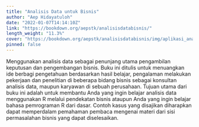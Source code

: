 ```yaml
---
title: "Analisis Data untuk Bisnis"
author: "Aep Hidayatuloh"
date: "2022-01-07T14:14:10Z"
link: "https://bookdown.org/aepstk/analisisdatabisnis/"
length_weight: "11.3%"
cover: "https://bookdown.org/aepstk/analisisdatabisnis/img/aplikasi_analisis_data_untuk_bisnis.png"
pinned: false
---
```


Menggunakan analisis data sebagai penunjang utama pengambilan keputusan dan pengembangan bisnis. Buku ini ditulis untuk menuangkan ide berbagi pengetahuan berdasarkan hasil belajar, pengalaman melakukan pekerjaan dan penelitian di beberapa bidang bisnis sebagai konsultan analisis data, maupun karyawan di sebuah perusahaan. Tujuan utama dari buku ini adalah untuk membantu Anda yang ingin belajar analisis data menggunakan R melalui pendekatan bisnis ataupun Anda yang ingin belajar bahasa pemrograman R dari dasar. Contoh kasus yang disajikan diharapkan dapat memperdalam pemahaman pembaca mengenai materi dari sisi permasalahan bisnis yang dapat diselesaikan.

